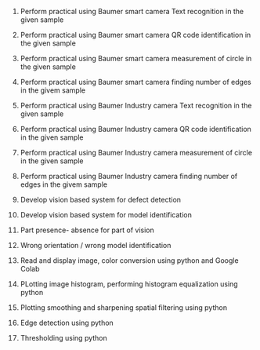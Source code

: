1. Perform practical using Baumer smart camera Text recognition in the given sample

2. Perform practical using Baumer smart camera QR code identification in the given sample

3. Perform practical using Baumer smart camera measurement of circle in the given sample

4. Perform practical using Baumer smart camera finding number of edges in the givem sample

5. Perform practical using Baumer Industry camera Text recognition in the given sample

6. Perform practical using Baumer Industry camera QR code identification in the given sample

7. Perform practical using Baumer Industry camera measurement of circle in the given sample

8. Perform practical using Baumer Industry camera finding number of edges in the givem sample

9. Develop vision based system for defect detection

10. Develop vision based system for model identification

11. Part presence- absence for part of vision

12. Wrong orientation / wrong model identification

13. Read and display image, color conversion using python and Google Colab

14. PLotting image histogram, performing histogram equalization using python

15. Plotting smoothing and sharpening spatial filtering using python

16. Edge detection using python 

17. Thresholding using python